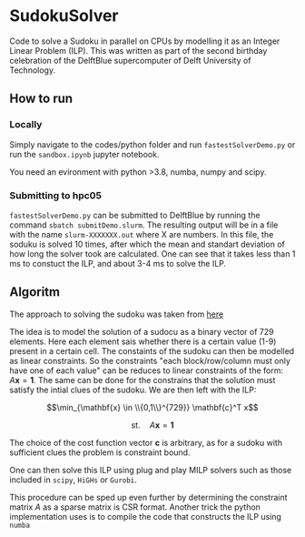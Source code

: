 # SudokuSolver
Code to solve a Sudoku in parallel on CPUs by modelling it as an Integer Linear Problem (ILP).
This was written as part of the second birthday celebration of the DelftBlue supercomputer of Delft University of Technology.

## How to run

### Locally

Simply navigate to the codes/python folder and run ```fastestSolverDemo.py``` or run the ```sandbox.ipynb``` jupyter notebook.

You need an evironment with python >3.8, numba, numpy and scipy. 

### Submitting to hpc05

```fastestSolverDemo.py``` can be submitted to DelftBlue by running the command ```sbatch submitDemo.slurm```. 
The resulting output will be in a file with the name ```slurm-XXXXXXX.out``` where X are numbers.
In this file, the soduku is solved 10 times, after which the mean and standart deviation of how long the solver took are calculated.
One can see that it takes less than 1 ms to constuct the ILP, and about 3-4 ms to solve the ILP. 

## Algoritm

The approach to solving the sudoku was taken from [here](https://www.mathworks.com/help/optim/ug/sudoku-puzzles-problem-based.html)

The idea is to model the solution of a sudocu as a binary vector of 729 elements. Here each element sais whether there is a certain value (1-9) present in a certain cell.
The constaints of the sudoku can then be modelled as linear constraints. So the constraints "each block/row/column must only have one of each value" can be reduces to linear constraints of the form:
$A \mathbf{x} = \mathbf{1}$. The same can be done for the constrains that the solution must satisfy the intial clues of the sudoku. We are then left with the ILP:

$$\min_{\mathbf{x} \in \\{0,1\\}^{729}} \mathbf{c}^T x$$

$$\text{st.}\quad A\mathbf{x} = \mathbf{1}$$

The choice of the cost function vector $\mathbf{c}$ is arbitrary, as for a sudoku with sufficient clues the problem is constraint bound. 

One can then solve this ILP using plug and play MILP solvers such as those included in ```scipy```, ```HiGHs``` or ```Gurobi```.

This procedure can be sped up even further by determining the constraint matrix $A$ as a sparse matrix is CSR format. 
Another trick the python implementation uses is to compile the code that constructs the ILP using ```numba```
